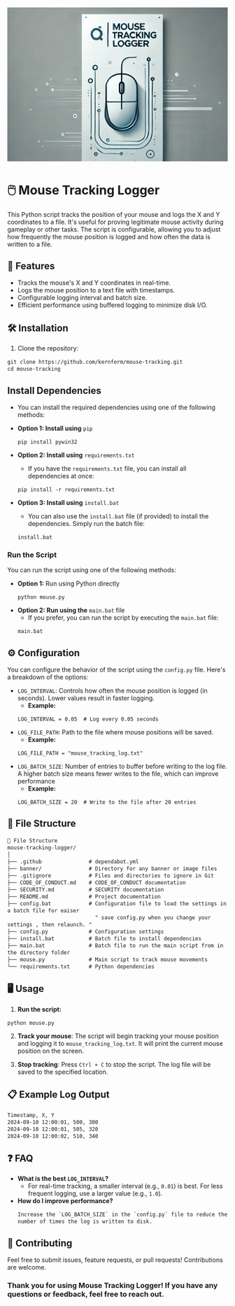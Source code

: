 <h1 align="center">
  <img src="https://github.com/KernFerm/mouse-tracker-logger/blob/main/banner/Mouse_Tracking_Logger.png" alt="Mouse Tracking Logger" />
</h1>



# 🖱️ Mouse Tracking Logger

This Python script tracks the position of your mouse and logs the X and Y coordinates to a file. It's useful for proving legitimate mouse activity during gameplay or other tasks. The script is configurable, allowing you to adjust how frequently the mouse position is logged and how often the data is written to a file.

## 🚀 Features

- Tracks the mouse's X and Y coordinates in real-time.
- Logs the mouse position to a text file with timestamps.
- Configurable logging interval and batch size.
- Efficient performance using buffered logging to minimize disk I/O.

## 🛠️ Installation

1. Clone the repository:

  ```
  git clone https://github.com/kernferm/mouse-tracking.git
  cd mouse-tracking
  ```

## Install Dependencies
  - You can install the required dependencies using one of the following methods:

- **Option 1: Install using** `pip`
  ```
  pip install pywin32
  ```
- **Option 2: Install using** `requirements.txt`
  - If you have the `requirements.txt` file, you can install all dependencies at once:
  ```
  pip install -r requirements.txt
  ```
- **Option 3: Install using** `install.bat`
  - You can also use the `install.bat` file (if provided) to install the dependencies. Simply run the batch file:
  ```
  install.bat
  ```

### Run the Script

You can run the script using one of the following methods:

- **Option 1:** Run using Python directly
  ```
  python mouse.py
  ```
- **Option 2: Run using the** `main.bat` file
  - If you prefer, you can run the script by executing the `main.bat` file:
  ```
  main.bat
  ```

## ⚙️ Configuration

You can configure the behavior of the script using the `config.py` file. Here's a breakdown of the options:

- `LOG_INTERVAL`: Controls how often the mouse position is logged (in seconds). Lower values result in faster logging.
  - **Example:**
  ```
  LOG_INTERVAL = 0.05  # Log every 0.05 seconds
  ```
- `LOG_FILE_PATH`: Path to the file where mouse positions will be saved.
  - **Example:**
  ```
  LOG_FILE_PATH = "mouse_tracking_log.txt"
  ```
- `LOG_BATCH_SIZE`: Number of entries to buffer before writing to the log file. A higher batch size means fewer writes to the file, which can improve performance
  - **Example:**
  ```
  LOG_BATCH_SIZE = 20  # Write to the file after 20 entries
  ```

## 📂 File Structure

```
📂 File Structure
mouse-tracking-logger/
│
├── .github               # dependabot.yml 
├── banner/               # Directory for any banner or image files
├── .gitignore            # Files and directories to ignore in Git
├── CODE_OF_CONDUCT.md    # CODE_OF_CONDUCT documentation
├── SECURITY.md           # SECURITY documentation
├── README.md             # Project documentation
├── config.bat            # Configuration file to load the settings in a batch file for eaiser
                            " save config.py when you change your settings , then relaunch. "
├── config.py             # Configuration settings
├── install.bat           # Batch file to install dependencies
├── main.bat              # Batch file to run the main script from in the directory folder
├── mouse.py              # Main script to track mouse movements
└── requirements.txt      # Python dependencies
```

## 🖥️ Usage

1. **Run the script:**
  ```
  python mouse.py
  ```

2. **Track your mouse**: The script will begin tracking your mouse position and logging it to `mouse_tracking_log.txt`. It will print the current mouse position on the screen.

3. **Stop tracking**: Press `Ctrl + C` to stop the script. The log file will be saved to the specified location.

## 📋 Example Log Output

  ```
  Timestamp, X, Y
2024-09-10 12:00:01, 500, 300
2024-09-10 12:00:01, 505, 320
2024-09-10 12:00:02, 510, 340
  ```

## ❓ FAQ

- **What is the best `LOG_INTERVAL`?**
  - For real-time tracking, a smaller interval (e.g., `0.01`) is best. For less frequent logging, use a larger value (e.g., `1.0`).
- **How do I improve performance?**
  ```
  Increase the `LOG_BATCH_SIZE` in the `config.py` file to reduce the number of times the log is written to disk.
  ```

## 🤝 Contributing

Feel free to submit issues, feature requests, or pull requests! Contributions are welcome.

### Thank you for using Mouse Tracking Logger! If you have any questions or feedback, feel free to reach out.

